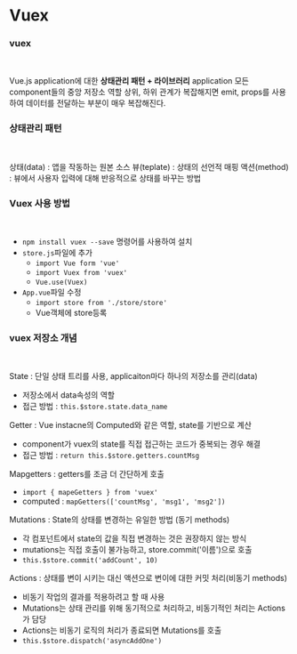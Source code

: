# Vuex

### vuex

<br>

Vue.js application에 대한 **상태관리 패턴 + 라이브러리**
application 모든 component들의 중앙 저장소 역할
상위, 하위 관계가 복잡해지면 emit, props를 사용하여 데이터를 전달하는 부분이 매우 복잡해진다.

### 상태관리 패턴

<br>

상태(data) : 앱을 작동하는 원본 소스
뷰(teplate) : 상태의 선언적 매핑
액션(method) : 뷰에서 사용자 입력에 대해 반응적으로 상태를 바꾸는 방법

### Vuex 사용 방법

<br>

- `npm install vuex --save` 명령어를 사용하여 설치
- `store.js`파일에 추가
  - `import Vue form 'vue'`
  - `import Vuex from 'vuex'`
  - `Vue.use(Vuex)`
- `App.vue`파일 수정
  - `import store from './store/store'`
  - Vue객체에 store등록

### vuex 저장소 개념

<br>


State : 단일 상태 트리를 사용, applicaiton마다 하나의 저장소를 관리(data)
  - 저장소에서 data속성의 역할
  - 접근 방법 : `this.$store.state.data_name`  

Getter : Vue instacne의 Computed와 같은 역할, state를 기반으로 계산
  - component가 vuex의 state를 직접 접근하는 코드가 중복되는 경우 해결
  - 접근 방법 : `return this.$store.getters.countMsg`

Mapgetters : getters를 조금 더 간단하게 호출
  - `import { mapeGetters } from 'vuex'`
  - computed : `mapGetters(['countMsg', 'msg1', 'msg2'])`
  
Mutations : State의 상태를 변경하는 유일한 방법 (동기 methods)
  - 각 컴포넌트에서 state의 값을 직접 변경하는 것은 권장하지 않는 방식
  - mutations는 직접 호출이 불가능하고, store.commit('이름')으로 호출
  - `this.$store.commit('addCount', 10)`


Actions : 상태를 변이 시키는 대신 액션으로 변이에 대한 커밋 처리(비동기 methods)
  - 비동기 작업의 결과를 적용하려고 할 때 사용
  - Mutations는 상태 관리를 위해 동기적으로 처리하고, 비동기적인 처리는 Actions가 담당
  - Actions는 비동기 로직의 처리가 종료되면 Mutations를 호출  
  - `this.$store.dispatch('asyncAddOne')`










